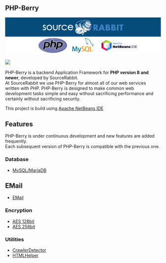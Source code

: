 PHP-Berry
 ------
<p align="center">
<a href="https://www.sourcerabbit.com"><img src="https://github.com/SourceRabbit/php-berry/blob/main/images/Banner.png" alt="SourceRabbit.com"></a>
</p>

[![](https://dcbadge.vercel.app/api/server/nRKETyjJ7E)](https://discord.gg/nRKETyjJ7E)

PHP-Berry is a backend Application Framework for **PHP version 8 and newer**, developed by SourceRabbit.<br>
At SourceRabbit we use PHP-Berry for almost all of our web services written with PHP. PHP-Berry is designed to make common web development tasks simple and easy without sacrificing performance and certainly without sacrificing security.

This project is build using <a href="https://netbeans.apache.org/">Apache NetBeans IDE</a>

## Features
PHP-Berry is under continuous development and new features are added frequently.<br>
Each subsequent version of PHP-Berry is compatible with the previous one.

### Database
* [MySQL/MariaDB](https://github.com/SourceRabbit/php-berry/wiki/berry.mysql)

## EMail
* [EMail](https://github.com/SourceRabbit/php-berry/wiki/berry.email.EMail)

### Encryption
* [AES 128bit](https://github.com/SourceRabbit/php-berry/wiki/berry.encryption.AES128Encryption)
* [AES 256bit](https://github.com/SourceRabbit/php-berry/wiki/berry.encryption.AES256Encryption)

### Utilities
* [CrawlerDetector](https://github.com/SourceRabbit/php-berry/wiki/berry.utils.CrawlerDetector)
* [HTMLHelper](https://github.com/SourceRabbit/php-berry/wiki/berry.utils.HTMLHelper)
